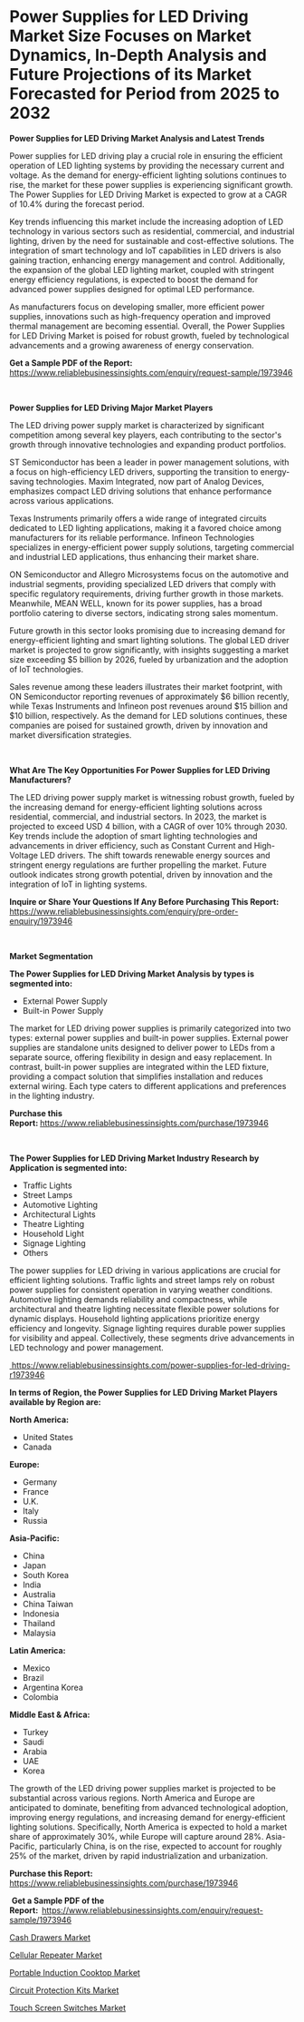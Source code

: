 <p><h1>Power Supplies for LED Driving Market Size Focuses on Market Dynamics, In-Depth Analysis and Future Projections of its Market Forecasted for Period from 2025 to 2032</h1></p><p><strong>Power Supplies for LED Driving Market Analysis and Latest Trends</strong></p>
<p><p>Power supplies for LED driving play a crucial role in ensuring the efficient operation of LED lighting systems by providing the necessary current and voltage. As the demand for energy-efficient lighting solutions continues to rise, the market for these power supplies is experiencing significant growth. The Power Supplies for LED Driving Market is expected to grow at a CAGR of 10.4% during the forecast period. </p><p>Key trends influencing this market include the increasing adoption of LED technology in various sectors such as residential, commercial, and industrial lighting, driven by the need for sustainable and cost-effective solutions. The integration of smart technology and IoT capabilities in LED drivers is also gaining traction, enhancing energy management and control. Additionally, the expansion of the global LED lighting market, coupled with stringent energy efficiency regulations, is expected to boost the demand for advanced power supplies designed for optimal LED performance. </p><p>As manufacturers focus on developing smaller, more efficient power supplies, innovations such as high-frequency operation and improved thermal management are becoming essential. Overall, the Power Supplies for LED Driving Market is poised for robust growth, fueled by technological advancements and a growing awareness of energy conservation.</p></p>
<p><strong>Get a Sample PDF of the Report:&nbsp;</strong> <a href="https://www.reliablebusinessinsights.com/enquiry/request-sample/1973946?utm_campaign=96&utm_medium=2&utm_source=Github&utm_content=ia&utm_term=11022025&utm_id=power-supplies-for-led-driving">https://www.reliablebusinessinsights.com/enquiry/request-sample/1973946</a></p>
<p>&nbsp;</p>
<p><strong>Power Supplies for LED Driving Major Market Players</strong></p>
<p><p>The LED driving power supply market is characterized by significant competition among several key players, each contributing to the sector's growth through innovative technologies and expanding product portfolios. </p><p>ST Semiconductor has been a leader in power management solutions, with a focus on high-efficiency LED drivers, supporting the transition to energy-saving technologies. Maxim Integrated, now part of Analog Devices, emphasizes compact LED driving solutions that enhance performance across various applications.</p><p>Texas Instruments primarily offers a wide range of integrated circuits dedicated to LED lighting applications, making it a favored choice among manufacturers for its reliable performance. Infineon Technologies specializes in energy-efficient power supply solutions, targeting commercial and industrial LED applications, thus enhancing their market share.</p><p>ON Semiconductor and Allegro Microsystems focus on the automotive and industrial segments, providing specialized LED drivers that comply with specific regulatory requirements, driving further growth in those markets. Meanwhile, MEAN WELL, known for its power supplies, has a broad portfolio catering to diverse sectors, indicating strong sales momentum.</p><p>Future growth in this sector looks promising due to increasing demand for energy-efficient lighting and smart lighting solutions. The global LED driver market is projected to grow significantly, with insights suggesting a market size exceeding $5 billion by 2026, fueled by urbanization and the adoption of IoT technologies.</p><p>Sales revenue among these leaders illustrates their market footprint, with ON Semiconductor reporting revenues of approximately $6 billion recently, while Texas Instruments and Infineon post revenues around $15 billion and $10 billion, respectively. As the demand for LED solutions continues, these companies are poised for sustained growth, driven by innovation and market diversification strategies.</p></p>
<p>&nbsp;</p>
<p><strong>What Are The Key Opportunities For Power Supplies for LED Driving Manufacturers?</strong></p>
<p><p>The LED driving power supply market is witnessing robust growth, fueled by the increasing demand for energy-efficient lighting solutions across residential, commercial, and industrial sectors. In 2023, the market is projected to exceed USD 4 billion, with a CAGR of over 10% through 2030. Key trends include the adoption of smart lighting technologies and advancements in driver efficiency, such as Constant Current and High-Voltage LED drivers. The shift towards renewable energy sources and stringent energy regulations are further propelling the market. Future outlook indicates strong growth potential, driven by innovation and the integration of IoT in lighting systems.</p></p>
<p><strong>Inquire or Share Your Questions If Any Before Purchasing This Report:</strong> <a href="https://www.reliablebusinessinsights.com/enquiry/pre-order-enquiry/1973946?utm_campaign=96&utm_medium=2&utm_source=Github&utm_content=ia&utm_term=11022025&utm_id=power-supplies-for-led-driving">https://www.reliablebusinessinsights.com/enquiry/pre-order-enquiry/1973946</a></p>
<p>&nbsp;</p>
<p><strong>Market Segmentation</strong></p>
<p><strong>The Power Supplies for LED Driving Market Analysis by types is segmented into:</strong></p>
<p><ul><li>External Power Supply</li><li>Built-in Power Supply</li></ul></p>
<p><p>The market for LED driving power supplies is primarily categorized into two types: external power supplies and built-in power supplies. External power supplies are standalone units designed to deliver power to LEDs from a separate source, offering flexibility in design and easy replacement. In contrast, built-in power supplies are integrated within the LED fixture, providing a compact solution that simplifies installation and reduces external wiring. Each type caters to different applications and preferences in the lighting industry.</p></p>
<p><strong>Purchase this Report:&nbsp;</strong><a href="https://www.reliablebusinessinsights.com/purchase/1973946?utm_campaign=96&utm_medium=2&utm_source=Github&utm_content=ia&utm_term=11022025&utm_id=power-supplies-for-led-driving">https://www.reliablebusinessinsights.com/purchase/1973946</a></p>
<p>&nbsp;</p>
<p><strong>The Power Supplies for LED Driving Market Industry Research by Application is segmented into:</strong></p>
<p><ul><li>Traffic Lights</li><li>Street Lamps</li><li>Automotive Lighting</li><li>Architectural Lights</li><li>Theatre Lighting</li><li>Household Light</li><li>Signage Lighting</li><li>Others</li></ul></p>
<p><p>The power supplies for LED driving in various applications are crucial for efficient lighting solutions. Traffic lights and street lamps rely on robust power supplies for consistent operation in varying weather conditions. Automotive lighting demands reliability and compactness, while architectural and theatre lighting necessitate flexible power solutions for dynamic displays. Household lighting applications prioritize energy efficiency and longevity. Signage lighting requires durable power supplies for visibility and appeal. Collectively, these segments drive advancements in LED technology and power management.</p></p>
<p><a href="https://www.reliablebusinessinsights.com/power-supplies-for-led-driving-r1973946?utm_campaign=96&utm_medium=2&utm_source=Github&utm_content=ia&utm_term=11022025&utm_id=power-supplies-for-led-driving">&nbsp;https://www.reliablebusinessinsights.com/power-supplies-for-led-driving-r1973946</a></p>
<p><strong>In terms of Region, the Power Supplies for LED Driving Market Players available by Region are:</strong></p>
<p>
    <p> <strong> North America: </strong>
        <ul>
            <li>United States</li>
            <li>Canada</li>
        </ul>
        </p> 
    <p> <strong> Europe: </strong>
        <ul>
            <li>Germany</li>
            <li>France</li>
            <li>U.K.</li>
            <li>Italy</li>
            <li>Russia</li>
        </ul>
        </p> 
    <p> <strong> Asia-Pacific: </strong>
        <ul>
            <li>China</li>
            <li>Japan</li>
            <li>South Korea</li>
            <li>India</li>
            <li>Australia</li>
            <li>China Taiwan</li>
            <li>Indonesia</li>
            <li>Thailand</li>
            <li>Malaysia</li>
        </ul>
        </p> 
    <p> <strong> Latin America: </strong>
        <ul>
            <li>Mexico</li>
            <li>Brazil</li>
            <li>Argentina Korea</li>
            <li>Colombia</li>
        </ul>
        </p> 
    <p> <strong> Middle East & Africa: </strong>
        <ul>
            <li>Turkey</li>
            <li>Saudi</li>
            <li>Arabia</li>
            <li>UAE</li>
            <li>Korea</li>
        </ul>
    </p>
    </p>
<p><p>The growth of the LED driving power supplies market is projected to be substantial across various regions. North America and Europe are anticipated to dominate, benefiting from advanced technological adoption, improving energy regulations, and increasing demand for energy-efficient lighting solutions. Specifically, North America is expected to hold a market share of approximately 30%, while Europe will capture around 28%. Asia-Pacific, particularly China, is on the rise, expected to account for roughly 25% of the market, driven by rapid industrialization and urbanization.</p></p>
<p><strong>Purchase this Report: </strong><a href="https://www.reliablebusinessinsights.com/purchase/1973946?utm_campaign=96&utm_medium=2&utm_source=Github&utm_content=ia&utm_term=11022025&utm_id=power-supplies-for-led-driving">https://www.reliablebusinessinsights.com/purchase/1973946</a></p>
<p>&nbsp;<strong>Get a Sample PDF of the Report:&nbsp;&nbsp;</strong><a href="https://www.reliablebusinessinsights.com/enquiry/request-sample/1973946?utm_campaign=96&utm_medium=2&utm_source=Github&utm_content=ia&utm_term=11022025&utm_id=power-supplies-for-led-driving">https://www.reliablebusinessinsights.com/enquiry/request-sample/1973946</a></p>
<p><strong></strong></p>
<p><p><a href="https://github.com/swietanasso/Market-Research-Report-List-1/blob/main/cash-drawers-market.md?utm_campaign=96&utm_medium=2&utm_source=Github&utm_content=ia&utm_term=11022025&utm_id=power-supplies-for-led-driving">Cash Drawers Market</a></p><p><a href="https://github.com/blasiasmienk/Market-Research-Report-List-1/blob/main/cellular-repeater-market.md?utm_campaign=96&utm_medium=2&utm_source=Github&utm_content=ia&utm_term=11022025&utm_id=power-supplies-for-led-driving">Cellular Repeater Market</a></p><p><a href="https://github.com/shadnfamoza/Market-Research-Report-List-1/blob/main/portable-induction-cooktop-market.md?utm_campaign=96&utm_medium=2&utm_source=Github&utm_content=ia&utm_term=11022025&utm_id=power-supplies-for-led-driving">Portable Induction Cooktop Market</a></p><p><a href="https://github.com/fgurabiefer39/Market-Research-Report-List-1/blob/main/circuit-protection-kits-market.md?utm_campaign=96&utm_medium=2&utm_source=Github&utm_content=ia&utm_term=11022025&utm_id=power-supplies-for-led-driving">Circuit Protection Kits Market</a></p><p><a href="https://github.com/normiaooghe3/Market-Research-Report-List-1/blob/main/touch-screen-switches-market.md?utm_campaign=96&utm_medium=2&utm_source=Github&utm_content=ia&utm_term=11022025&utm_id=power-supplies-for-led-driving">Touch Screen Switches Market</a></p></p>
